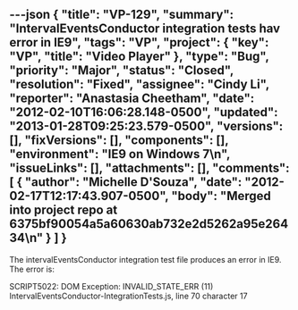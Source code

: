 ---json
{
  "title": "VP-129",
  "summary": "IntervalEventsConductor integration tests hav error in IE9",
  "tags": "VP",
  "project": {
    "key": "VP",
    "title": "Video Player"
  },
  "type": "Bug",
  "priority": "Major",
  "status": "Closed",
  "resolution": "Fixed",
  "assignee": "Cindy Li",
  "reporter": "Anastasia Cheetham",
  "date": "2012-02-10T16:06:28.148-0500",
  "updated": "2013-01-28T09:25:23.579-0500",
  "versions": [],
  "fixVersions": [],
  "components": [],
  "environment": "IE9 on Windows 7\n",
  "issueLinks": [],
  "attachments": [],
  "comments": [
    {
      "author": "Michelle D'Souza",
      "date": "2012-02-17T12:17:43.907-0500",
      "body": "Merged into project repo at 6375bf90054a5a60630ab732e2d5262a95e26434\n"
    }
  ]
}
---
The intervalEventsConductor integration test file produces an error in IE9. The error is:

SCRIPT5022: DOM Exception: INVALID\_STATE\_ERR (11) \
IntervalEventsConductor-IntegrationTests.js, line 70 character 17

        
